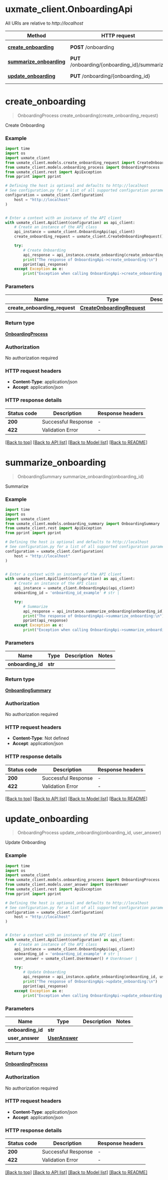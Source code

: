 # uxmate_client.OnboardingApi

All URIs are relative to *http://localhost*

Method | HTTP request | Description
------------- | ------------- | -------------
[**create_onboarding**](OnboardingApi.md#create_onboarding) | **POST** /onboarding | Create Onboarding
[**summarize_onboarding**](OnboardingApi.md#summarize_onboarding) | **PUT** /onboarding/{onboarding_id}/summarize | Summarize
[**update_onboarding**](OnboardingApi.md#update_onboarding) | **PUT** /onboarding/{onboarding_id} | Update Onboarding


# **create_onboarding**
> OnboardingProcess create_onboarding(create_onboarding_request)

Create Onboarding

### Example

```python
import time
import os
import uxmate_client
from uxmate_client.models.create_onboarding_request import CreateOnboardingRequest
from uxmate_client.models.onboarding_process import OnboardingProcess
from uxmate_client.rest import ApiException
from pprint import pprint

# Defining the host is optional and defaults to http://localhost
# See configuration.py for a list of all supported configuration parameters.
configuration = uxmate_client.Configuration(
    host = "http://localhost"
)


# Enter a context with an instance of the API client
with uxmate_client.ApiClient(configuration) as api_client:
    # Create an instance of the API class
    api_instance = uxmate_client.OnboardingApi(api_client)
    create_onboarding_request = uxmate_client.CreateOnboardingRequest() # CreateOnboardingRequest | 

    try:
        # Create Onboarding
        api_response = api_instance.create_onboarding(create_onboarding_request)
        print("The response of OnboardingApi->create_onboarding:\n")
        pprint(api_response)
    except Exception as e:
        print("Exception when calling OnboardingApi->create_onboarding: %s\n" % e)
```



### Parameters

Name | Type | Description  | Notes
------------- | ------------- | ------------- | -------------
 **create_onboarding_request** | [**CreateOnboardingRequest**](CreateOnboardingRequest.md)|  | 

### Return type

[**OnboardingProcess**](OnboardingProcess.md)

### Authorization

No authorization required

### HTTP request headers

 - **Content-Type**: application/json
 - **Accept**: application/json

### HTTP response details
| Status code | Description | Response headers |
|-------------|-------------|------------------|
**200** | Successful Response |  -  |
**422** | Validation Error |  -  |

[[Back to top]](#) [[Back to API list]](../README.md#documentation-for-api-endpoints) [[Back to Model list]](../README.md#documentation-for-models) [[Back to README]](../README.md)

# **summarize_onboarding**
> OnboardingSummary summarize_onboarding(onboarding_id)

Summarize

### Example

```python
import time
import os
import uxmate_client
from uxmate_client.models.onboarding_summary import OnboardingSummary
from uxmate_client.rest import ApiException
from pprint import pprint

# Defining the host is optional and defaults to http://localhost
# See configuration.py for a list of all supported configuration parameters.
configuration = uxmate_client.Configuration(
    host = "http://localhost"
)


# Enter a context with an instance of the API client
with uxmate_client.ApiClient(configuration) as api_client:
    # Create an instance of the API class
    api_instance = uxmate_client.OnboardingApi(api_client)
    onboarding_id = 'onboarding_id_example' # str | 

    try:
        # Summarize
        api_response = api_instance.summarize_onboarding(onboarding_id)
        print("The response of OnboardingApi->summarize_onboarding:\n")
        pprint(api_response)
    except Exception as e:
        print("Exception when calling OnboardingApi->summarize_onboarding: %s\n" % e)
```



### Parameters

Name | Type | Description  | Notes
------------- | ------------- | ------------- | -------------
 **onboarding_id** | **str**|  | 

### Return type

[**OnboardingSummary**](OnboardingSummary.md)

### Authorization

No authorization required

### HTTP request headers

 - **Content-Type**: Not defined
 - **Accept**: application/json

### HTTP response details
| Status code | Description | Response headers |
|-------------|-------------|------------------|
**200** | Successful Response |  -  |
**422** | Validation Error |  -  |

[[Back to top]](#) [[Back to API list]](../README.md#documentation-for-api-endpoints) [[Back to Model list]](../README.md#documentation-for-models) [[Back to README]](../README.md)

# **update_onboarding**
> OnboardingProcess update_onboarding(onboarding_id, user_answer)

Update Onboarding

### Example

```python
import time
import os
import uxmate_client
from uxmate_client.models.onboarding_process import OnboardingProcess
from uxmate_client.models.user_answer import UserAnswer
from uxmate_client.rest import ApiException
from pprint import pprint

# Defining the host is optional and defaults to http://localhost
# See configuration.py for a list of all supported configuration parameters.
configuration = uxmate_client.Configuration(
    host = "http://localhost"
)


# Enter a context with an instance of the API client
with uxmate_client.ApiClient(configuration) as api_client:
    # Create an instance of the API class
    api_instance = uxmate_client.OnboardingApi(api_client)
    onboarding_id = 'onboarding_id_example' # str | 
    user_answer = uxmate_client.UserAnswer() # UserAnswer | 

    try:
        # Update Onboarding
        api_response = api_instance.update_onboarding(onboarding_id, user_answer)
        print("The response of OnboardingApi->update_onboarding:\n")
        pprint(api_response)
    except Exception as e:
        print("Exception when calling OnboardingApi->update_onboarding: %s\n" % e)
```



### Parameters

Name | Type | Description  | Notes
------------- | ------------- | ------------- | -------------
 **onboarding_id** | **str**|  | 
 **user_answer** | [**UserAnswer**](UserAnswer.md)|  | 

### Return type

[**OnboardingProcess**](OnboardingProcess.md)

### Authorization

No authorization required

### HTTP request headers

 - **Content-Type**: application/json
 - **Accept**: application/json

### HTTP response details
| Status code | Description | Response headers |
|-------------|-------------|------------------|
**200** | Successful Response |  -  |
**422** | Validation Error |  -  |

[[Back to top]](#) [[Back to API list]](../README.md#documentation-for-api-endpoints) [[Back to Model list]](../README.md#documentation-for-models) [[Back to README]](../README.md)

